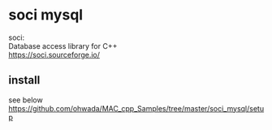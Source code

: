 soci mysql
===============

soci:  
Database access library for C++  
https://soci.sourceforge.io/  


## install 
see below
https://github.com/ohwada/MAC_cpp_Samples/tree/master/soci_mysql/setup   

